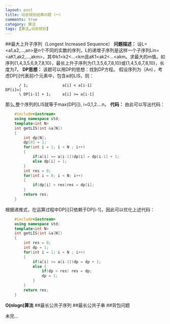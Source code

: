 ```yaml
---
layout: post
title: 动态规划经典问题（一）
comments: true
category: 算法
tags: [算法,动态规划]
---
```


##最大上升子序列（Longest Increased Sequence）
**问题描述：**
设L=<a1,a2,…,an>是n个不同的实数的序列，L的递增子序列是这样一个子序列Lin=<aK1,ak2,…,akm>，其中k1<k2<…<km且aK1<ak2<…<akm。求最大的m值。如序列{1,4,3,5,6,9,7,8,10}，最长上升子序列为{1,3,5,6,7,8,10}或{1,4,5,6,7,8,10}，长度为7。
**DP思想：**
该题可以用DP的思想：找到DP方程。
假设序列为｛An｝，考虑DP[i]代表前i个元素中，包含ai的LIS，则：
						
		  / 1;               a[i] < a[i-1]
	DP[i]=|	
		  \ DP[i-1] + 1;     a[i] >= a[i-1]
那么,整个序列的LIS就等于max{DP[i]}, i=0,1,2....n。
**代码：**
由此可以写出代码：
```C++
	#include<iostream>
	using namespace std;
	template<int N>
	int getLIS(int &a[N])
	{
		int dp[N];
		dp[0] = 1; 
		for(int i = 1; i < N ; i++)
		{
			if(a[i] >= a[i-1])dp[i] = dp[i-1] + 1;
			else dp[i] = 1;
		}
		int res = 0;
		for(int i = 0; i < N; i++)
		{
			if(dp[i] > res)res = dp[i];
		}
		return res;
	}
```
根据递推式，在运算过程中DP[i]只依赖于DP[i-1]，因此可以优化上述代码：
```C++
	#include<iostream>
	using namespace std;
	template<int N>
	int getLIS(int &a[N])
	{
		int res = 0;
		int dp = 1;
		for(int i = 1; i < N ; i++)
		{
			if(a[i] >= a[i-1])dp = dp + 1;
			else {
				if(dp > res) res = dp;
				dp = 1;
			}
		}
		return res;
	}
```
**O(nlogn)算法**
##最长公共子序列
##最长公共子串
##背包问题

未完...
